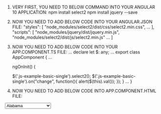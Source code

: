 1. VERY FIRST, YOU NEED TO BELOW COMMAND INTO YOUR ANGULAR 10 APPLICATION:
npm install select2
npm install jquery --save

2. NOW YOU NEED TO ADD BELOW CODE INTO YOUR ANGULAR.JSON FILE:
"styles": [
       "node_modules/select2/dist/css/select2.min.css",
              ...
          ],
"scripts": [
       "node_modules/jquery/dist/jquery.min.js", 
       "node_modules/select2/dist/js/select2.min.js"
              ...
      ]

3. NOW YOU NEED TO ADD BELOW CODE INTO YOUR APP.COMPONENT.TS FILE:
...
declare let $: any;
...
export class AppComponent {
...
   
   ngOnInit() {
    
    $('.js-example-basic-single').select2();
    $('.js-example-basic-single').on("change", function(){
     alert($(this).val());
    });
  }
...
}

4. NOW YOU NEED TO ADD BELOW CODE INTO APP.COMPONENT.HTML FILE:
<select class="js-example-basic-single" name="state" style="width: 150px;">
  <option value="AL">Alabama</option>
  <option value="WY">Wyoming</option>
</select>
